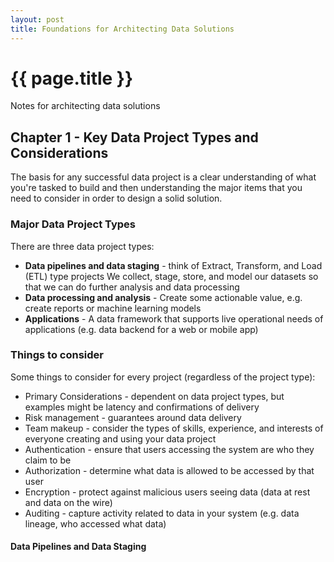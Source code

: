 ```yaml
---
layout: post
title: Foundations for Architecting Data Solutions
---
```



# {{ page.title }}

Notes for architecting data solutions

## Chapter 1 - Key Data Project Types and Considerations

The basis for any successful data project is a clear understanding of what you're tasked to build
and then understanding the major items that you need to consider in order to design a solid solution.

### Major Data Project Types

There are three data project types:

* __Data pipelines and data staging__ - think of Extract, Transform, and Load (ETL) type projects
  We collect, stage, store, and model our datasets so that we can do further analysis and data processing
* __Data processing and analysis__ - Create some actionable value, e.g. create reports or machine learning models
* __Applications__ - A data framework that supports live operational needs of applications (e.g. data backend for
  a web or mobile app)

### Things to consider

Some things to consider for every project (regardless of the project type):

* Primary Considerations - dependent on data project types, but examples might be latency and confirmations of delivery
* Risk management - guarantees around data delivery
* Team makeup - consider the types of skills, experience, and interests of everyone creating and using your data project
* Authentication - ensure that users accessing the system are who they claim to be
* Authorization - determine what data is allowed to be accessed by that user
* Encryption - protect against malicious users seeing data (data at rest and data on the wire)
* Auditing - capture activity related to data in your system (e.g. data lineage, who accessed what data)

#### Data Pipelines and Data Staging

